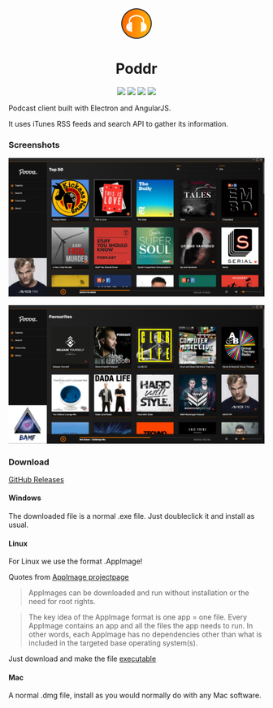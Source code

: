 <div align="center">
    <img src="images/poddr_logo.png" alt="Poddr" width="60" height="60">
    <h1>Poddr</h1>
    <img src="https://img.shields.io/github/release/sn8z/poddr.svg">
    <img src="https://img.shields.io/github/downloads/sn8z/poddr/total.svg">
    <img src="https://app.codeship.com/projects/201ad970-f91b-0135-962e-46ce43625878/status?branch=master"/>
    <a href="https://david-dm.org/sn8z/poddr" title="dependencies status"><img src="https://david-dm.org/sn8z/poddr/status.svg"/></a>
</div>
 
Podcast client built with Electron and AngularJS.
 
It uses iTunes RSS feeds and search API to gather its information.
### Screenshots

![Screenshot](images/poddr.png)

![Screenshot](images/poddr_2.png)

### Download

[GitHub Releases](https://github.com/Sn8z/Poddr/releases)

#### Windows

The downloaded file is a normal .exe file. Just doubleclick it and install as usual.

#### Linux

For Linux we use the format .AppImage!

Quotes from [AppImage projectpage](https://appimage.org)
> AppImages can be downloaded and run without installation or the need for root rights.

> The key idea of the AppImage format is one app = one file. Every AppImage contains an app and all the files the app needs to run. In other words, each AppImage has no dependencies other than what is included in the targeted base operating system(s).

Just download and make the file [executable](https://discourse.appimage.org/t/how-to-make-an-appimage-executable/80)

#### Mac

A normal .dmg file, install as you would normally do with any Mac software.